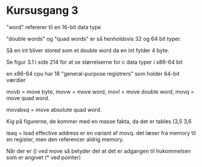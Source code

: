 # Kursusgang 3

"word" refererer til en 16-bit data type

"double words" og "quad words" er så henholdsvis 32 og 64 bit typer.

Så en int bliver stored som et double word da en int fylder 4 byte.

Se figur 3.1 i side 214 for at se størrelserne for c data typer i x86-64 bit

en x86-64 cpu har 16 "general-purpose registrers" som holder 64-bit værdier

movb = move byte, movw = move word, movl = move double word, movq = move quad word.

movabsq = move absolute quad word.

Kig på figurerne, de kommer med en masse fakta, da det er tables (3,5 3,6

leaq = load effective address er en variant af movq. det læser fra memory til en register, men den referencer aldrig memory.

Når der er () ved move så betyder det at det er adgangen til hukommelsen som er angivet (* ved pointer)
